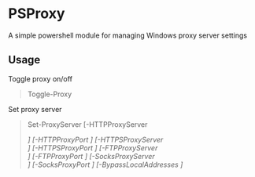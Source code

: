 # PSProxy
A simple powershell module for managing Windows proxy server settings

## Usage

Toggle proxy on/off
> Toggle-Proxy

Set proxy server
> Set-ProxyServer [-HTTPProxyServer <address>] [-HTTPProxyPort <port>] [-HTTPSProxyServer <address>] [-HTTPSProxyPort <port>] [-FTPProxyServer <address>] [-FTPProxyPort <port>] [-SocksProxyServer <address>] [-SocksProxyPort <port>] [-BypassLocalAddresses <bool>]
